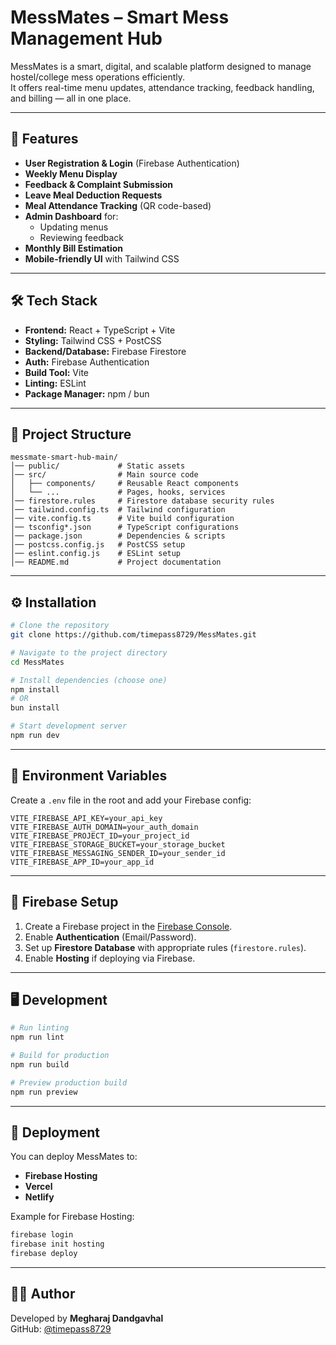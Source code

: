 # MessMates – Smart Mess Management Hub

MessMates is a smart, digital, and scalable platform designed to manage hostel/college mess operations efficiently.  
It offers real-time menu updates, attendance tracking, feedback handling, and billing — all in one place.

---

## 🚀 Features
- **User Registration & Login** (Firebase Authentication)
- **Weekly Menu Display**
- **Feedback & Complaint Submission**
- **Leave Meal Deduction Requests**
- **Meal Attendance Tracking** (QR code-based)
- **Admin Dashboard** for:
  - Updating menus
  - Reviewing feedback
- **Monthly Bill Estimation**
- **Mobile-friendly UI** with Tailwind CSS

---

## 🛠 Tech Stack
- **Frontend:** React + TypeScript + Vite
- **Styling:** Tailwind CSS + PostCSS
- **Backend/Database:** Firebase Firestore
- **Auth:** Firebase Authentication
- **Build Tool:** Vite
- **Linting:** ESLint
- **Package Manager:** npm / bun

---

## 📂 Project Structure
```
messmate-smart-hub-main/
│── public/             # Static assets
│── src/                # Main source code
│   ├── components/     # Reusable React components
│   └── ...             # Pages, hooks, services
│── firestore.rules     # Firestore database security rules
│── tailwind.config.ts  # Tailwind configuration
│── vite.config.ts      # Vite build configuration
│── tsconfig*.json      # TypeScript configurations
│── package.json        # Dependencies & scripts
│── postcss.config.js   # PostCSS setup
│── eslint.config.js    # ESLint setup
│── README.md           # Project documentation
```

---

## ⚙️ Installation
```bash
# Clone the repository
git clone https://github.com/timepass8729/MessMates.git

# Navigate to the project directory
cd MessMates

# Install dependencies (choose one)
npm install
# OR
bun install

# Start development server
npm run dev
```

---

## 🔑 Environment Variables
Create a `.env` file in the root and add your Firebase config:
```
VITE_FIREBASE_API_KEY=your_api_key
VITE_FIREBASE_AUTH_DOMAIN=your_auth_domain
VITE_FIREBASE_PROJECT_ID=your_project_id
VITE_FIREBASE_STORAGE_BUCKET=your_storage_bucket
VITE_FIREBASE_MESSAGING_SENDER_ID=your_sender_id
VITE_FIREBASE_APP_ID=your_app_id
```

---

## 📜 Firebase Setup
1. Create a Firebase project in the [Firebase Console](https://console.firebase.google.com/).
2. Enable **Authentication** (Email/Password).
3. Set up **Firestore Database** with appropriate rules (`firestore.rules`).
4. Enable **Hosting** if deploying via Firebase.

---

## 🖥 Development
```bash
# Run linting
npm run lint

# Build for production
npm run build

# Preview production build
npm run preview
```

---

## 📌 Deployment
You can deploy MessMates to:
- **Firebase Hosting**
- **Vercel**
- **Netlify**

Example for Firebase Hosting:
```bash
firebase login
firebase init hosting
firebase deploy
```

---

## 👨‍💻 Author
Developed by **Megharaj Dandgavhal**  
GitHub: [@timepass8729](https://github.com/meghraj2004)
